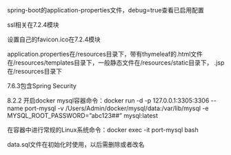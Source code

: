 spring-boot的application-properties文件，debug=true查看已启用配置

ssl相关在7.2.4模块

设置自己的favicon.ico在7.2.4模块

application.properties在/resources目录下，带有thymeleaf的.html文件在/resources/templates目录下，一般静态文件在/resources/static目录下，
.jsp在/resources目录下

7.6.3包含Spring Security

8.2.2
开启docker mysql容器命令：docker run -d -p 127.0.0.1:3305:3306 --name port-mysql -v /Users/Admin/docker/mysql/data:/var/lib/mysql -e MYSQL_ROOT_PASSWORD=”abc123##” mysql:latest

在容器中进行常规的Linux系统命令：docker exec -it port-mysql bash

data.sql文件在初始化时使用，以后需删除或者改名